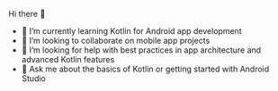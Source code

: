 Hi there 👋

- 🌱 I’m currently learning Kotlin for Android app development
- 👯 I’m looking to collaborate on mobile app projects
- 🤔 I’m looking for help with best practices in app architecture and advanced Kotlin features
- 💬 Ask me about the basics of Kotlin or getting started with Android Studio
